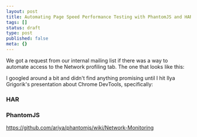 ```yaml
---
layout: post
title: Automating Page Speed Performance Testing with PhantomJS and HAR
tags: []
status: draft
type: post
published: false
meta: {}
---
```


We got a request from our internal mailing list if there was a way to
automate access to the Network profiling tab. The one that looks like this:


I googled around a bit and didn't find anything promising until I hit
Ilya Grigorik's presentation about Chrome DevTools, specifically:



<h3>HAR</h3>

<h3>PhantomJS</h3>

https://github.com/ariya/phantomjs/wiki/Network-Monitoring
